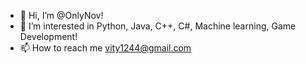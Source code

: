 - 👋 Hi, I’m @OnlyNov!
- 👀 I’m interested in Python, Java, C++, C#, Machine learning, Game Development!
- 📫 How to reach me vity1244@gmail.com

<!---
OnlyNov/OnlyNov is a ✨ special ✨ repository because its `README.md` (this file) appears on your GitHub profile.
You can click the Preview link to take a look at your changes.
--->
